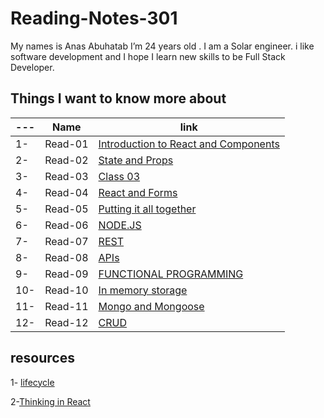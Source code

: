# Reading-Notes-301

My names is Anas Abuhatab I’m 24 years old . I am a Solar engineer. i like software development and I hope I learn new skills to be Full Stack Developer.

## Things I want to know more about

---|Name|link
---|---|---
1-|Read-01|[Introduction to React and Components](https://anas-abuhatab.github.io/Reading-Notes-301/Read01)
2-|Read-02|[State and Props](https://anas-abuhatab.github.io/Reading-Notes-301/Read02)
3-|Read-03|[Class 03](https://anas-abuhatab.github.io/Reading-Notes-301/Read03)
4-|Read-04|[React and Forms](https://anas-abuhatab.github.io/Reading-Notes-301/Read04)
5-|Read-05|[Putting it all together](https://anas-abuhatab.github.io/Reading-Notes-301/Read05)
6-|Read-06|[NODE.JS](https://anas-abuhatab.github.io/Reading-Notes-301/Read06)
7-|Read-07|[REST](https://anas-abuhatab.github.io/Reading-Notes-301/Read07)
8-|Read-08|[APIs](https://anas-abuhatab.github.io/Reading-Notes-301/Read08)
9-|Read-09|[FUNCTIONAL PROGRAMMING](https://anas-abuhatab.github.io/Reading-Notes-301/Read09)
10-|Read-10|[In memory storage](https://anas-abuhatab.github.io/Reading-Notes-301/Read10)
11-|Read-11|[Mongo and Mongoose](https://anas-abuhatab.github.io/Reading-Notes-301/Read11)
12-|Read-12|[CRUD](https://anas-abuhatab.github.io/Reading-Notes-301/Read12)

## resources

1- [lifecycle](https://medium.com/@joshuablankenshipnola/react-component-lifecycle-events-cb77e670a093)

2-[Thinking in React](https://reactjs.org/docs/thinking-in-react.html)
